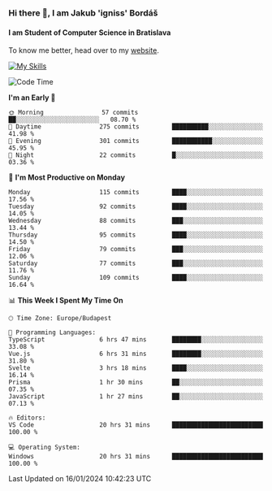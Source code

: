 ### Hi there 👋, I am Jakub 'igniss' Bordáš

#### I am Student of Computer Science in Bratislava
To know me better, head over to my [website](https://bordas.sk).

[![My Skills](https://skillicons.dev/icons?i=js,html,css,figma,svelte,java,kotlin,python,postgresql,typescript,nest,nodejs)](https://bordas.sk)


<!--START_SECTION:waka-->
![Code Time](http://img.shields.io/badge/Code%20Time-1%2C357%20hrs%203%20mins-blue)

**I'm an Early 🐤** 

```text
🌞 Morning                57 commits          ██░░░░░░░░░░░░░░░░░░░░░░░   08.70 % 
🌆 Daytime                275 commits         ██████████░░░░░░░░░░░░░░░   41.98 % 
🌃 Evening                301 commits         ███████████░░░░░░░░░░░░░░   45.95 % 
🌙 Night                  22 commits          █░░░░░░░░░░░░░░░░░░░░░░░░   03.36 % 
```
📅 **I'm Most Productive on Monday** 

```text
Monday                   115 commits         ████░░░░░░░░░░░░░░░░░░░░░   17.56 % 
Tuesday                  92 commits          ████░░░░░░░░░░░░░░░░░░░░░   14.05 % 
Wednesday                88 commits          ███░░░░░░░░░░░░░░░░░░░░░░   13.44 % 
Thursday                 95 commits          ████░░░░░░░░░░░░░░░░░░░░░   14.50 % 
Friday                   79 commits          ███░░░░░░░░░░░░░░░░░░░░░░   12.06 % 
Saturday                 77 commits          ███░░░░░░░░░░░░░░░░░░░░░░   11.76 % 
Sunday                   109 commits         ████░░░░░░░░░░░░░░░░░░░░░   16.64 % 
```


📊 **This Week I Spent My Time On** 

```text
🕑︎ Time Zone: Europe/Budapest

💬 Programming Languages: 
TypeScript               6 hrs 47 mins       ████████░░░░░░░░░░░░░░░░░   33.08 % 
Vue.js                   6 hrs 31 mins       ████████░░░░░░░░░░░░░░░░░   31.80 % 
Svelte                   3 hrs 18 mins       ████░░░░░░░░░░░░░░░░░░░░░   16.14 % 
Prisma                   1 hr 30 mins        ██░░░░░░░░░░░░░░░░░░░░░░░   07.35 % 
JavaScript               1 hr 27 mins        ██░░░░░░░░░░░░░░░░░░░░░░░   07.13 % 

🔥 Editors: 
VS Code                  20 hrs 31 mins      █████████████████████████   100.00 % 

💻 Operating System: 
Windows                  20 hrs 31 mins      █████████████████████████   100.00 % 
```


 Last Updated on 16/01/2024 10:42:23 UTC
<!--END_SECTION:waka-->
